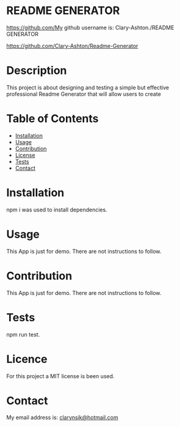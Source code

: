 # README GENERATOR

   https://github.com/My github username is: Clary-Ashton./README GENERATOR

https://github.com/Clary-Ashton/Readme-Generator

 
# Description
This project is about designing and testing a simple but effective professional Readme Generator that will allow users to create


# Table of Contents
* [Installation](#Installation)
* [Usage](#usage)
* [Contribution](#Contribution)
* [License](#license)
* [Tests](#tests)
* [Contact](#contact)
 
 # Installation
  npm i was used to install dependencies.
 # Usage
   This App is just for demo. There are not instructions to follow.
 # Contribution
  This App is just for demo. There are not instructions to follow.
   # Tests
   npm run test.
   # Licence
For this project a MIT license is been used.
# Contact
   My email address is: clarynsik@hotmail.com

  